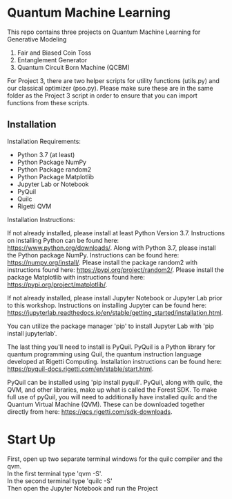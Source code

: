 # Quantum Machine Learning

This repo contains three projects on Quantum Machine Learning for Generative Modeling 
1. Fair and Biased Coin Toss
2. Entanglement Generator 
3. Quantum Circuit Born Machine (QCBM) 

For Project 3, there are two helper scripts for utility functions (utils.py) and our classical optimizer (pso.py). Please make sure these are in the same folder as the Project 3 script in order to ensure that you can import functions from these scripts. 

## Installation 

Installation Requirements: 
- Python 3.7 (at least) 
- Python Package NumPy 
- Python Package random2
- Python Package Matplotlib 
- Jupyter Lab or Notebook 
- PyQuil 
- Quilc 
- Rigetti QVM 

Installation Instructions: 

If not already installed, please install at least Python Version 3.7. Instructions on installing Python can be found here: https://www.python.org/downloads/. Along with Python 3.7, please install the Python package NumPy. Instructions can be found here: https://numpy.org/install/. Please install the package random2 with instructions found here: https://pypi.org/project/random2/. Please install the package Matplotlib with instructions found here: https://pypi.org/project/matplotlib/. 

If not already installed, please install Jupyter Notebook or Jupyter Lab prior to this workshop. Instructions on installing Jupyter can be found here: https://jupyterlab.readthedocs.io/en/stable/getting_started/installation.html. 

You can utilize the package manager 'pip' to install Jupyter Lab with 'pip install jupyterlab'.

The last thing you'll need to install is PyQuil. PyQuil is a Python library for quantum programming using Quil, the quantum instruction language developed at Rigetti Computing. Installation instructions can be found here: https://pyquil-docs.rigetti.com/en/stable/start.html. 

PyQuil can be installed using 'pip install pyquil'. PyQuil, along with quilc, the QVM, and other libraries, make up what is called the Forest SDK. To make full use of pyQuil, you will need to additionally have installed quilc and the Quantum Virtual Machine (QVM). These can be downloaded together directly from here: https://qcs.rigetti.com/sdk-downloads. 

# Start Up

First, open up two separate terminal windows for the quilc compiler and the qvm. \
In the first terminal type 'qvm -S'.\
In the second terminal type 'quilc -S'\
Then open the Jupyter Notebook and run the Project




